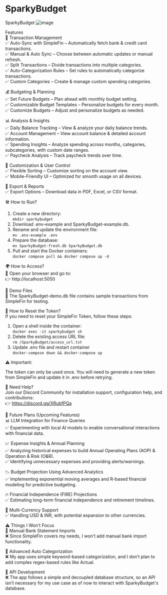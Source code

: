 # SparkyBudget
SparkyBudget
![image](https://github.com/user-attachments/assets/05cd8d45-2d55-4520-abee-cc2eda49557a)


Features  
🔄 Transaction Management  
✅ Auto-Sync with SimpleFin – Automatically fetch bank & credit card transactions.  
✅ Manual & Auto Sync – Choose between automatic updates or manual refresh.  
✅ Split Transactions – Divide transactions into multiple categories.  
✅ Auto-Categorization Rules – Set rules to automatically categorize transactions.  
✅ Custom Categories – Create & manage custom spending categories.  

💰 Budgeting & Planning  
✅ Set Future Budgets – Plan ahead with monthly budget setting.  
✅ Customizable Budget Templates – Personalize budgets for every month.  
✅ Customize Budgets – Adjust and personalize budgets as needed.  

📊 Analysis & Insights  
✅ Daily Balance Tracking – View & analyze your daily balance trends.  
✅ Account Management – View account balance & detailed account information.  
✅ Spending Insights – Analyze spending across months, categories, subcategories, with custom date ranges.  
✅ Paycheck Analysis – Track paycheck trends over time.  

📑 Customization & User Control  
✅ Flexible Sorting – Customize sorting on the account view.  
✅ Mobile-Friendly UI – Optimized for smooth usage on all devices.  

📂 Export & Reports  
✅ Export Options – Download data in PDF, Excel, or CSV format.  



🛠 How to Run?  
1. Create a new directory:  
``mkdir sparkybudget``  
2. Download .env-example and SparkyBudget-example.db.  
3. Rename and update the environment file:  
``mv .env-example .env``  
4. Prepare the database:  
``mv SparkyBudget-fresh.db SparkyBudget.db``  
5. Pull and start the Docker containers:  
``docker compose pull && docker compose up -d``  


🌍 How to Access?  
📍 Open your browser and go to:  
👉 http://localhost:5050  


📂 Demo Files  
📌 The SparkyBudget-demo.db file contains sample transactions from SimpleFin for testing.  


🔄 How to Reset the Token?  
If you need to reset your SimpleFin Token, follow these steps:  

1. Open a shell inside the container:  
``docker exec -it sparkybudget sh``  
2. Delete the existing access URL file:  
``rm /SparkyBudget/access_url.txt``  
3. Update .env file and restart container  
``docker-compose down && docker-compose up``  


⚠️ Important:  

The token can only be used once.  You will need to generate a new token from SimpleFin and update it in .env before retrying.  


💬 Need Help?  
Join our Discord Community for installation support, configuration help, and contributions:  
👉 https://discord.gg/XRubfPQa  


🚀 Future Plans (Upcoming Features)  
📊 LLM Integration for Finance Queries  
✅ Experimenting with local AI models to enable conversational interactions with financial data.  

📈 Expense Insights & Annual Planning  
✅ Analyzing historical expenses to build Annual Operating Plans (AOP) & Operation & Risk (O&R).  
✅ Identifying unnecessary expenses and providing alerts/warnings.  

📉 Budget Projection Using Advanced Analytics  
✅ Implementing exponential moving averages and R-based financial modeling for predictive budgeting.  

🔥 Financial Independence (FIRE) Projections  
✅ Estimating long-term financial independence and retirement timelines.  

💱 Multi-Currency Support  
✅ Handling USD & INR, with potential expansion to other currencies.  

⚠️ Things I Won’t Focus  
📂 Manual Bank Statement Imports  
❌ Since SimpleFin covers my needs, I won’t add manual bank import functionality.  

📌 Advanced Auto Categorization  
❌ My app uses simple keyword-based categorization, and I don’t plan to add complex regex-based rules like Actual.  

🔌 API Development  
❌ The app follows a simple and decoupled database structure, so an API isn’t necessary for my use case as of now to interact with SparkyBudget's database.  


